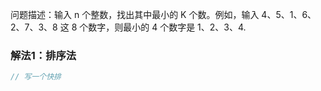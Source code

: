 问题描述：输入 n 个整数，找出其中最小的 K 个数。例如，输入 4、5、1、6、2、7、3、8 这 8 个数字，则最小的 4 个数字是 1、2、3、4.
### 解法1：排序法
```c
// 写一个快排
```